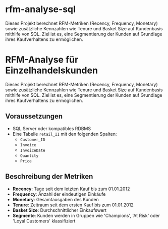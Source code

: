 # rfm-analyse-sql
Dieses Projekt berechnet RFM-Metriken (Recency, Frequency, Monetary) sowie zusätzliche Kennzahlen wie Tenure und Basket Size auf Kundenbasis mithilfe von SQL. Ziel ist es, eine Segmentierung der Kunden auf Grundlage ihres Kaufverhaltens zu ermöglichen.
# RFM-Analyse für Einzelhandelskunden

Dieses Projekt berechnet RFM-Metriken (Recency, Frequency, Monetary) sowie zusätzliche Kennzahlen wie Tenure und Basket Size auf Kundenbasis mithilfe von SQL. Ziel ist es, eine Segmentierung der Kunden auf Grundlage ihres Kaufverhaltens zu ermöglichen.

## Voraussetzungen

- SQL Server oder kompatibles RDBMS
- Eine Tabelle `retail_II` mit den folgenden Spalten:
  - `Customer_ID`
  - `Invoice`
  - `InvoiceDate`
  - `Quantity`
  - `Price`

## Beschreibung der Metriken

- **Recency**: Tage seit dem letzten Kauf bis zum 01.01.2012
- **Frequency**: Anzahl der eindeutigen Einkäufe
- **Monetary**: Gesamtausgaben des Kunden
- **Tenure**: Zeitraum seit dem ersten Kauf bis zum 01.01.2012
- **Basket Size**: Durchschnittlicher Einkaufswert
- **Segmente**: Kunden werden in Gruppen wie 'Champions', 'At Risk' oder 'Loyal Customers' klassifiziert
